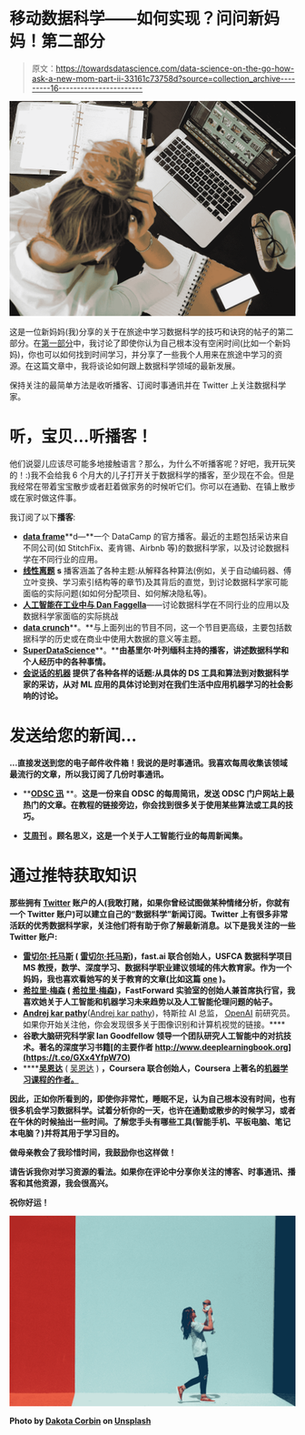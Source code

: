 # 移动数据科学——如何实现？问问新妈妈！第二部分

> 原文：<https://towardsdatascience.com/data-science-on-the-go-how-ask-a-new-mom-part-ii-33161c73758d?source=collection_archive---------16----------------------->

![](img/1e9e5abad91a6a2f6cdd08dc2c228ec7.png)

这是一位新妈妈(我)分享的关于在旅途中学习数据科学的技巧和诀窍的帖子的第二部分。在[第一部分](https://blog.goodaudience.com/data-science-on-the-go-how-ask-a-new-mom-8636c03208b0)中，我讨论了即使你认为自己根本没有空闲时间(比如一个新妈妈)，你也可以如何找到时间学习，并分享了一些我个人用来在旅途中学习的资源。在这篇文章中，我将谈论如何跟上数据科学领域的最新发展。

保持关注的最简单方法是收听播客、订阅时事通讯并在 Twitter 上关注数据科学家。

# 听，宝贝…听播客！

他们说婴儿应该尽可能多地接触语言？那么，为什么不听播客呢？好吧，我开玩笑的！:)我不会给我 6 个月大的儿子打开关于数据科学的播客，至少现在不会。但是我经常在带着宝宝散步或者赶着做家务的时候听它们。你可以在通勤、在镇上散步或在家时做这件事。

我订阅了以下**播客**:

*   [**data frame**](https://www.datacamp.com/community/podcast)**d—**一个 DataCamp 的官方播客。最近的主题包括采访来自不同公司(如 StitchFix、麦肯锡、Airbnb 等)的数据科学家，以及讨论数据科学在不同行业的应用。
*   [**线性离题**](http://lineardigressions.com/) **s** 播客涵盖了各种主题:从解释各种算法(例如，关于自动编码器、傅立叶变换、学习索引结构等的章节)及其背后的直觉，到讨论数据科学家可能面临的实际问题(如如何分配项目、如何解决隐私等)。
*   [**人工智能在工业中与 Dan Faggella**](https://itunes.apple.com/us/podcast/artificial-intelligence-in-industry-with-dan-faggella/id670771965?mt=2)——讨论数据科学在不同行业的应用以及数据科学家面临的实际挑战
*   [**data crunch**](https://vaultanalytics.com/datacrunch/)**。**与上面列出的节目不同，这一个节目更高级，主要包括数据科学的历史或在商业中使用大数据的意义等主题。
*   [**SuperDataScience**](https://www.superdatascience.com/podcast/)**。****由基里尔·叶列缅科主持的播客，讲述数据科学和个人经历中的各种事情。**
*   **[**会说话的机器**](https://www.thetalkingmachines.com/episodes) 提供了各种各样的话题:从具体的 DS 工具和算法到对数据科学家的采访，从对 ML 应用的具体讨论到对在我们生活中应用机器学习的社会影响的讨论。**

# **发送给您的新闻…**

**…直接发送到您的电子邮件收件箱！我说的是时事通讯。我喜欢每周收集该领域最流行的文章，所以我订阅了几份时事通讯。**

*   **[**ODSC 迅**](https://opendatascience.com/newsletter/) **。**这是一份来自 ODSC 的每周简讯，发送 ODSC 门户网站上最热门的文章。在教程的链接旁边，你会找到很多关于使用某些算法或工具的技巧。**

*   **[**艾周刊**](http://aiweekly.co/) 。顾名思义，这是一个关于人工智能行业的每周新闻集。**

# **通过推特获取知识**

**那些拥有 [**Twitter**](http://twitter.com/) 账户的人(我敢打赌，如果你曾经试图做某种情绪分析，你就有一个 Twitter 账户)可以建立自己的“数据科学”新闻订阅。Twitter 上有很多非常活跃的优秀数据科学家，关注他们将有助于你了解最新消息。以下是我关注的一些 Twitter 账户:**

*   **[**雷切尔·托马斯**](https://twitter.com/math_rachel) ( [雷切尔·托马斯](https://medium.com/u/ee56d0bac1b7))，fast.ai 联合创始人，USFCA 数据科学项目 MS 教授，数学、深度学习、数据科学职业建议领域的伟大教育家。作为一个妈妈，我也喜欢看她写的关于教育的文章(比如这篇 [one](http://www.fast.ai/2017/05/07/parent/) )。**
*   **[**希拉里·梅森**](https://twitter.com/hmason) ( [希拉里·梅森](https://medium.com/u/e96a7113dcad))，FastForward 实验室的创始人兼首席执行官，我喜欢她关于人工智能和机器学习未来趋势以及人工智能伦理问题的帖子。**
*   **[**Andrej kar pathy**](https://twitter.com/karpathy)**([Andrej kar pathy](https://medium.com/u/ac9d9a35533e))，特斯拉 AI 总监， [OpenAI](https://openai.com/) 前研究员。如果你开始关注他，你会发现很多关于图像识别和计算机视觉的链接。****
*   ****谷歌大脑研究科学家 Ian Goodfellow 领导一个团队研究人工智能中的对抗技术。著名的深度学习书籍[的主要作者 http://www.deeplearningbook.org](https://t.co/GXx4YfpW7O)****
*   ****[**吴恩达**](https://twitter.com/AndrewYNg) ( [吴恩达](https://medium.com/u/592ce2a67248) ) **，**Coursera 联合创始人，Coursera 上著名的[机器学习课程的作者。](https://www.coursera.org/learn/machine-learning?utm_source=gg&utm_medium=sem&campaignid=685340575&adgroupid=32639001341&device=c&keyword=coursera%20machine%20learning%20course&matchtype=b&network=g&devicemodel=&adpostion=1t1&creativeid=273169971736&hide_mobile_promo&gclid=Cj0KCQjwr4beBRDNARIsAGZaZ5c28tyXIgTk13y5qkm0N54hz98Jl7kwxYay-9z2Lp664rt4e_b9sIkaAoC_EALw_wcB#syllabus)****

****因此，正如你所看到的，即使你非常忙，睡眠不足，认为自己根本没有时间，也有很多机会学习数据科学。试着分析你的一天，也许在通勤或散步的时候学习，或者在午休的时候抽出一些时间。了解您手头有哪些工具(智能手机、平板电脑、笔记本电脑？)并将其用于学习目的。****

****做母亲教会了我珍惜时间，我鼓励你也这样做！****

****请告诉我你对学习资源的看法。如果你在评论中分享你关注的博客、时事通讯、播客和其他资源，我会很高兴。****

****祝你好运！****

****![](img/73d85fe69934d6800fcf75e203479cb2.png)****

****Photo by [Dakota Corbin](https://unsplash.com/photos/PmNjS6b3XP4?utm_source=unsplash&utm_medium=referral&utm_content=creditCopyText) on [Unsplash](https://unsplash.com/search/photos/freelancer-with-baby?utm_source=unsplash&utm_medium=referral&utm_content=creditCopyText)****